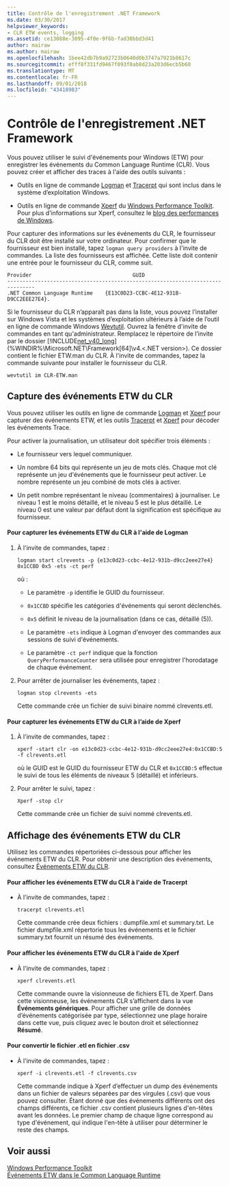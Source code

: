 ```yaml
---
title: Contrôle de l'enregistrement .NET Framework
ms.date: 03/30/2017
helpviewer_keywords:
- CLR ETW events, logging
ms.assetid: ce13088e-3095-4f0e-9f6b-fad30bbd3d41
author: mairaw
ms.author: mairaw
ms.openlocfilehash: 1bee42db7b9a92723b0640d0b3747a7921b8617c
ms.sourcegitcommit: efff8f331fd9467f093f8ab8d23a203d6ecb5b60
ms.translationtype: MT
ms.contentlocale: fr-FR
ms.lasthandoff: 09/01/2018
ms.locfileid: "43418983"
---
```

# <a name="controlling-net-framework-logging"></a>Contrôle de l'enregistrement .NET Framework
Vous pouvez utiliser le suivi d'événements pour Windows (ETW) pour enregistrer les événements du Common Language Runtime (CLR). Vous pouvez créer et afficher des traces à l'aide des outils suivants :  
  
-   Outils en ligne de commande [Logman](https://go.microsoft.com/fwlink/?LinkId=150916) et [Tracerpt](https://go.microsoft.com/fwlink/?LinkId=150919) qui sont inclus dans le système d’exploitation Windows.  
  
-   Outils en ligne de commande [Xperf](https://msdn.microsoft.com/library/windows/hardware/hh162920.aspx) du [Windows Performance Toolkit](https://msdn.microsoft.com/library/windows/hardware/hh162945.aspx). Pour plus d’informations sur Xperf, consultez le [blog des performances de Windows](https://go.microsoft.com/fwlink/?LinkId=179509).  
  
 Pour capturer des informations sur les événements du CLR, le fournisseur du CLR doit être installé sur votre ordinateur. Pour confirmer que le fournisseur est bien installé, tapez `logman query providers` à l'invite de commandes. La liste des fournisseurs est affichée. Cette liste doit contenir une entrée pour le fournisseur du CLR, comme suit.  
  
```  
Provider                                 GUID  
-------------------------------------------------------------------------------  
.NET Common Language Runtime    {E13C0D23-CCBC-4E12-931B-D9CC2EEE27E4}.  
```  
  
 Si le fournisseur du CLR n’apparaît pas dans la liste, vous pouvez l’installer sur Windows Vista et les systèmes d’exploitation ultérieurs à l’aide de l’outil en ligne de commande Windows [Wevtutil](https://go.microsoft.com/fwlink/?LinkID=150915). Ouvrez la fenêtre d'invite de commandes en tant qu'administrateur. Remplacez le répertoire de l’invite par le dossier [!INCLUDE[net_v40_long](../../../includes/net-v40-long-md.md)] (%WINDIR%\Microsoft.NET\Framework[64]\v4.\<.NET version>\). Ce dossier contient le fichier ETW.man du CLR. À l'invite de commandes, tapez la commande suivante pour installer le fournisseur du CLR.  
  
 `wevtutil im CLR-ETW.man`  
  
## <a name="capturing-clr-etw-events"></a>Capture des événements ETW du CLR  
 Vous pouvez utiliser les outils en ligne de commande [Logman](https://go.microsoft.com/fwlink/?LinkId=150916) et [Xperf](https://msdn.microsoft.com/library/windows/hardware/hh162920.aspx) pour capturer des événements ETW, et les outils [Tracerpt](https://go.microsoft.com/fwlink/?LinkId=150919) et [Xperf](https://msdn.microsoft.com/library/windows/hardware/hh162920.aspx) pour décoder les événements Trace.  
  
 Pour activer la journalisation, un utilisateur doit spécifier trois éléments :  
  
-   Le fournisseur vers lequel communiquer.  
  
-   Un nombre 64 bits qui représente un jeu de mots clés. Chaque mot clé représente un jeu d'événements que le fournisseur peut activer. Le nombre représente un jeu combiné de mots clés à activer.  
  
-   Un petit nombre représentant le niveau (commentaires) à journaliser. Le niveau 1 est le moins détaillé, et le niveau 5 est le plus détaillé. Le niveau 0 est une valeur par défaut dont la signification est spécifique au fournisseur.  
  
#### <a name="to-capture-clr-etw-events-using-logman"></a>Pour capturer les événements ETW du CLR à l'aide de Logman  
  
1.  À l'invite de commandes, tapez :  
  
     `logman start clrevents -p {e13c0d23-ccbc-4e12-931b-d9cc2eee27e4} 0x1CCBD 0x5 -ets -ct perf`  
  
     où :  
  
    -   Le paramètre `-p` identifie le GUID du fournisseur.  
  
    -   `0x1CCBD` spécifie les catégories d'événements qui seront déclenchés.  
  
    -   `0x5` définit le niveau de la journalisation (dans ce cas, détaillé (5)).  
  
    -   Le paramètre `-ets` indique à Logman d'envoyer des commandes aux sessions de suivi d'événements.  
  
    -   Le paramètre `-ct perf` indique que la fonction `QueryPerformanceCounter` sera utilisée pour enregistrer l'horodatage de chaque événement.  
  
2.  Pour arrêter de journaliser les événements, tapez :  
  
     `logman stop clrevents -ets`  
  
     Cette commande crée un fichier de suivi binaire nommé clrevents.etl.  
  
#### <a name="to-capture-clr-etw-events-using-xperf"></a>Pour capturer les événements ETW du CLR à l’aide de Xperf  
  
1.  À l'invite de commandes, tapez :  
  
     `xperf -start clr -on e13c0d23-ccbc-4e12-931b-d9cc2eee27e4:0x1CCBD:5 -f clrevents.etl`  
  
     où le GUID est le GUID du fournisseur ETW du CLR et `0x1CCBD:5` effectue le suivi de tous les éléments de niveaux 5 (détaillé) et inférieurs.  
  
2.  Pour arrêter le suivi, tapez :  
  
     `Xperf -stop clr`  
  
     Cette commande crée un fichier de suivi nommé clrevents.etl.  
  
## <a name="viewing-clr-etw-events"></a>Affichage des événements ETW du CLR  
 Utilisez les commandes répertoriées ci-dessous pour afficher les événements ETW du CLR. Pour obtenir une description des événements, consultez [Événements ETW du CLR](../../../docs/framework/performance/clr-etw-events.md).  
  
#### <a name="to-view-clr-etw-events-using-tracerpt"></a>Pour afficher les événements ETW du CLR à l'aide de Tracerpt  
  
-   À l'invite de commandes, tapez :  
  
     `tracerpt clrevents.etl`  
  
     Cette commande crée deux fichiers : dumpfile.xml et summary.txt. Le fichier dumpfile.xml répertorie tous les événements et le fichier summary.txt fournit un résumé des événements.  
  
#### <a name="to-view-clr-etw-events-using-xperf"></a>Pour afficher les événements ETW du CLR à l'aide de Xperf  
  
-   À l'invite de commandes, tapez :  
  
     `xperf clrevents.etl`  
  
     Cette commande ouvre la visionneuse de fichiers ETL de Xperf. Dans cette visionneuse, les événements CLR s’affichent dans la vue **Événements génériques**. Pour afficher une grille de données d’événements catégorisée par type, sélectionnez une plage horaire dans cette vue, puis cliquez avec le bouton droit et sélectionnez **Résumé**.  
  
#### <a name="to-convert-the-etl-file-to-a-comma-separated-value-file"></a>Pour convertir le fichier .etl en fichier .csv  
  
-   À l'invite de commandes, tapez :  
  
     `xperf -i clrevents.etl -f clrevents.csv`  
  
     Cette commande indique à Xperf d’effectuer un dump des événements dans un fichier de valeurs séparées par des virgules (.csv) que vous pouvez consulter. Étant donné que des événements différents ont des champs différents, ce fichier .csv contient plusieurs lignes d'en-têtes avant les données. Le premier champ de chaque ligne correspond au type d'événement, qui indique l'en-tête à utiliser pour déterminer le reste des champs.  
  
## <a name="see-also"></a>Voir aussi  
 [Windows Performance Toolkit](https://go.microsoft.com/fwlink/?LinkID=161141)  
 [Événements ETW dans le Common Language Runtime](../../../docs/framework/performance/etw-events-in-the-common-language-runtime.md)

